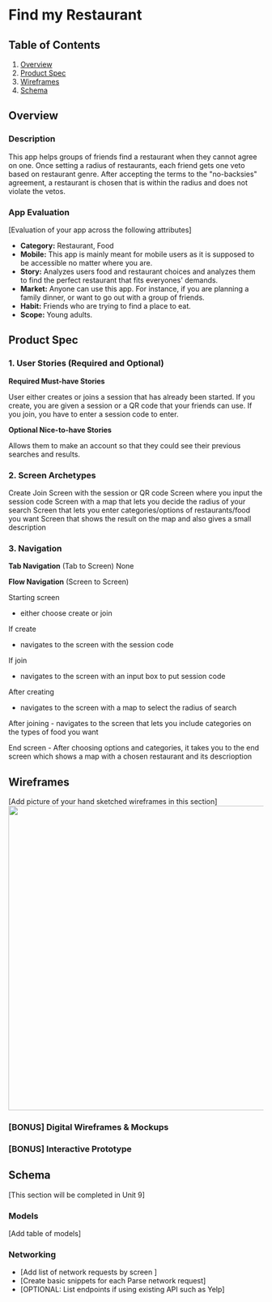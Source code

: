 # Find my Restaurant

## Table of Contents
1. [Overview](#Overview)
1. [Product Spec](#Product-Spec)
1. [Wireframes](#Wireframes)
2. [Schema](#Schema)

## Overview
### Description
This app helps groups of friends find a restaurant when they cannot agree on one. 
Once setting a radius of restaurants, each friend gets one veto based on restaurant genre. 
After accepting the terms to the "no-backsies" agreement, a restaurant is chosen that is within the radius and does not violate the vetos.

### App Evaluation
[Evaluation of your app across the following attributes]
- **Category:**
Restaurant, Food
- **Mobile:**
This app is mainly meant for mobile users as it is supposed to be accessible no matter where you are. 
- **Story:**
Analyzes users food and restaurant choices and analyzes them to find the perfect restaurant that fits everyones' demands. 
- **Market:**
Anyone can use this app. For instance, if you are planning a family dinner, or want to go out with a group of friends.
- **Habit:**
Friends who are trying to find a place to eat.
- **Scope:**
Young adults.

## Product Spec

### 1. User Stories (Required and Optional)

**Required Must-have Stories**

User either creates or joins a session that has already been started. If you create, you are given a session or a QR code that your friends can use. If you join, you have to enter a session code to enter.

**Optional Nice-to-have Stories**

Allows them to make an account so that they could see their previous searches and results.

### 2. Screen Archetypes

Create
Join
Screen with the session or QR code
Screen where you input the session code
Screen with a map that lets you decide the radius of your search
Screen that lets you enter categories/options of restaurants/food you want
Screen that shows the result on the map and also gives a small description

### 3. Navigation

**Tab Navigation** (Tab to Screen)
None

**Flow Navigation** (Screen to Screen)

Starting screen
  - either choose create or join
 
 If create 
  - navigates to the screen with the session code
  
 If join
  - navigates to the screen with an input box to put session code
  
 After creating
   - navigates to the screen with a map to select the radius of search
   
  After joining
    - navigates to the screen that lets you include categories on the types of food you want
    
  End screen
    - After choosing options and categories, it takes you to the end screen which shows a map with a chosen restaurant and its descrioption
## Wireframes
[Add picture of your hand sketched wireframes in this section]
<img src="YOUR_WIREFRAME_IMAGE_URL" width=600>

### [BONUS] Digital Wireframes & Mockups

### [BONUS] Interactive Prototype

## Schema 
[This section will be completed in Unit 9]
### Models
[Add table of models]
### Networking
- [Add list of network requests by screen ]
- [Create basic snippets for each Parse network request]
- [OPTIONAL: List endpoints if using existing API such as Yelp]
